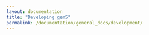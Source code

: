 ```yaml
---
layout: documentation
title: "Developing gem5"
permalink: /documentation/general_docs/development/
---
```

